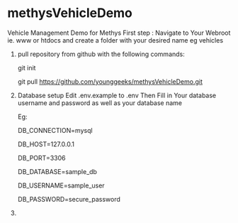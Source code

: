 # methysVehicleDemo
Vehicle Management Demo for Methys
First step : 
Navigate to Your Webroot ie. www or htdocs and create a folder with your desired name eg vehicles

1. pull repository from github with the following commands:

    git init

    git pull https://github.com/younggeeks/methysVehicleDemo.git

2. Database setup 
    Edit .env.example to .env
    Then Fill in Your database username and password as well as your database name

    Eg:
    
    DB_CONNECTION=mysql
    
    DB_HOST=127.0.0.1
    
    DB_PORT=3306
    
    DB_DATABASE=sample_db
    
    DB_USERNAME=sample_user
    
    DB_PASSWORD=secure_password
3. 





